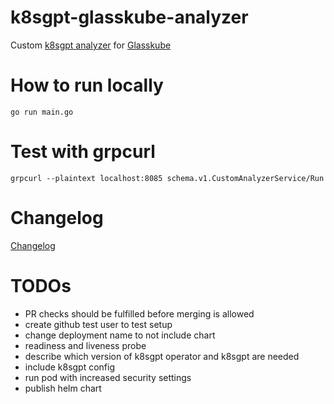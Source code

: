 # k8sgpt-glasskube-analyzer
Custom [k8sgpt analyzer](https://github.com/k8sgpt-ai/k8sgpt) for [Glasskube](https://github.com/glasskube/glasskube)

# How to run locally

```
go run main.go
```

# Test with grpcurl

```
grpcurl --plaintext localhost:8085 schema.v1.CustomAnalyzerService/Run
```

# Changelog

[Changelog](CHANGELOG.md)

# TODOs

* PR checks should be fulfilled before merging is allowed
* create github test user to test setup
* change deployment name to not include chart
* readiness and liveness probe
* describe which version of k8sgpt operator and k8sgpt are needed
* include k8sgpt config
* run pod with increased security settings
* publish helm chart